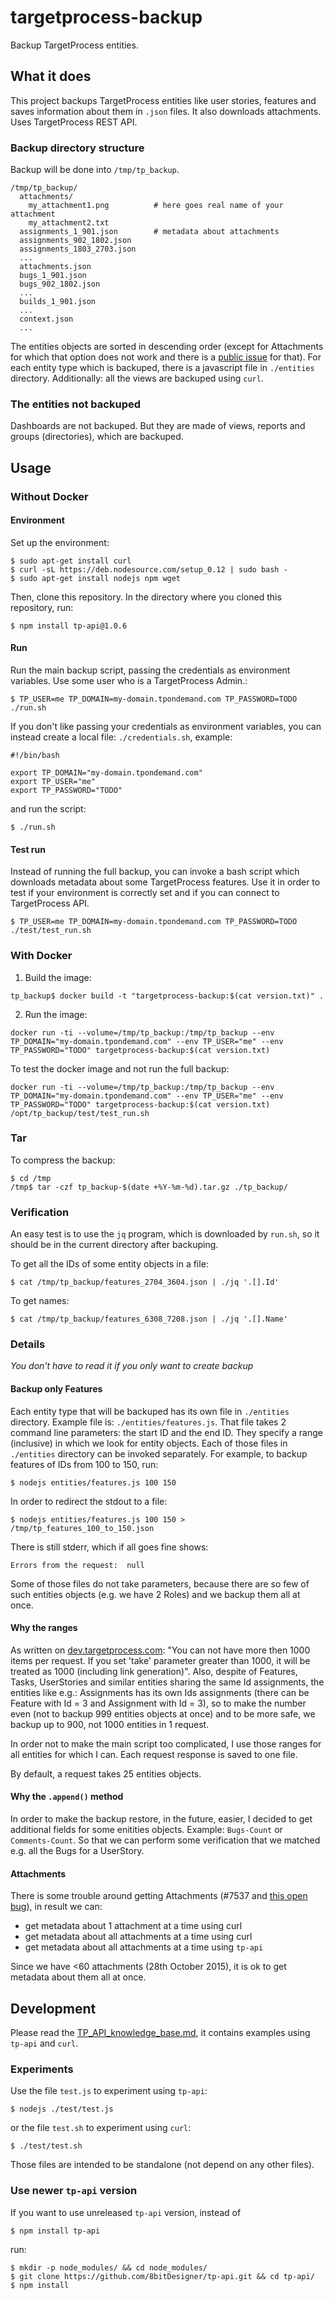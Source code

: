 # targetprocess-backup

Backup TargetProcess entities.

## What it does
This project backups TargetProcess entities like user stories, features and saves information about them in `.json` files. It also downloads attachments. Uses TargetProcess REST API.

### Backup directory structure
Backup will be done into `/tmp/tp_backup`.
```
/tmp/tp_backup/
  attachments/
    my_attachment1.png          # here goes real name of your attachment
    my_attachment2.txt
  assignments_1_901.json        # metadata about attachments
  assignments_902_1802.json
  assignments_1803_2703.json
  ...
  attachments.json
  bugs_1_901.json
  bugs_902_1802.json
  ...
  builds_1_901.json
  ...
  context.json
  ...
```
The entities objects are sorted in descending order (except for Attachments for which that option does not work and there is a [public issue](https://tp3.uservoice.com/forums/174654-we-will-rock-you/suggestions/6312209-improve-rest-api-support-operations-for-attachmen) for that).
For each entity type which is backuped, there is a javascript file in `./entities` directory. Additionally: all the views are backuped using `curl`.

### The entities not backuped
Dashboards are not backuped. But they are made of views, reports and groups (directories), which are backuped.

## Usage
### Without Docker
#### Environment
Set up the environment:
```
$ sudo apt-get install curl
$ curl -sL https://deb.nodesource.com/setup_0.12 | sudo bash -
$ sudo apt-get install nodejs npm wget
```
Then, clone this repository. In the directory where you cloned this repository, run:
```
$ npm install tp-api@1.0.6
```

#### Run
Run the main backup script, passing the credentials as environment variables. Use some user who is a TargetProcess Admin.:
```
$ TP_USER=me TP_DOMAIN=my-domain.tpondemand.com TP_PASSWORD=TODO ./run.sh
```
If you don't like passing your credentials as environment variables, you can instead create a local file: `./credentials.sh`, example:
```
#!/bin/bash

export TP_DOMAIN="my-domain.tpondemand.com"
export TP_USER="me"
export TP_PASSWORD="TODO"
```
and run the script:
```
$ ./run.sh
```

#### Test run
Instead of running the full backup, you can invoke a bash script which  downloads metadata about some TargetProcess features. Use it in order to test if your environment is correctly set and if you can connect to TargetProcess API.
```
$ TP_USER=me TP_DOMAIN=my-domain.tpondemand.com TP_PASSWORD=TODO ./test/test_run.sh
```

### With Docker
1. Build the image:
```
tp_backup$ docker build -t "targetprocess-backup:$(cat version.txt)" .
```
2. Run the image:
```
docker run -ti --volume=/tmp/tp_backup:/tmp/tp_backup --env TP_DOMAIN="my-domain.tpondemand.com" --env TP_USER="me" --env TP_PASSWORD="TODO" targetprocess-backup:$(cat version.txt)
```

To test the docker image and not run the full backup:
```
docker run -ti --volume=/tmp/tp_backup:/tmp/tp_backup --env TP_DOMAIN="my-domain.tpondemand.com" --env TP_USER="me" --env TP_PASSWORD="TODO" targetprocess-backup:$(cat version.txt) /opt/tp_backup/test/test_run.sh
```

### Tar
To compress the backup:
```
$ cd /tmp
/tmp$ tar -czf tp_backup-$(date +%Y-%m-%d).tar.gz ./tp_backup/
```

### Verification
An easy test is to use the `jq` program, which is downloaded by `run.sh`, so it should be in the current directory after backuping.

To get all the IDs of some entity objects in a file:
```
$ cat /tmp/tp_backup/features_2704_3604.json | ./jq '.[].Id'
```
To get names:
```
$ cat /tmp/tp_backup/features_6308_7208.json | ./jq '.[].Name'
```

### Details
*You don't have to read it if you only want to create backup*

#### Backup only Features
Each entity type that will be backuped has its own file in `./entities` directory. Example file is: `./entities/features.js`. That file takes 2 command line parameters: the start ID and the end ID. They specify a range (inclusive) in which we look for entity objects. Each of those files in `./entities` directory can be invoked separately. For example, to backup features of IDs from 100 to 150, run:
```
$ nodejs entities/features.js 100 150
```
In order to redirect the stdout to a file:
```
$ nodejs entities/features.js 100 150 > /tmp/tp_features_100_to_150.json
```
There is still stderr, which if all goes fine shows:
```
Errors from the request:  null
```
Some of those files do not take parameters, because there are so few of such entities objects (e.g. we have 2 Roles) and we backup them all at once.

#### Why the ranges
As written on [dev.targetprocess.com](http://dev.targetprocess.com/rest/response_format): "You can not have more then 1000 items per request. If you set 'take' parameter greater than 1000, it will be treated as 1000 (including link generation)". Also, despite of Features, Tasks, UserStories and similar entities sharing the same Id assignments, the entities like e.g.: Assignments has its own Ids assignments (there can be Feature with Id = 3 and Assignment with Id = 3), so to make the number even (not to backup 999 entities objects at once) and to be more safe, we backup up to 900, not 1000 entities in 1 request.

In order not to make the main script too complicated, I use those ranges for all entities for which I can. Each request response is saved to one file.

By default, a request takes 25 entities objects.

#### Why the `.append()` method
In order to make the backup restore, in the future, easier, I decided to get additional fields for some enitities objects. Example: `Bugs-Count` or `Comments-Count`. So that we can perform some verification that we matched e.g. all the Bugs for a UserStory.

#### Attachments
There is some trouble around getting Attachments (#7537 and [this open bug](https://tp3.uservoice.com/forums/174654-we-will-rock-you/suggestions/6312209-improve-rest-api-support-operations-for-attachmen)), in result we can:
  * get metadata about 1 attachment at a time using curl
  * get metadata about all attachments at a time using curl
  * get metadata about all attachments at a time using `tp-api`

Since we have <60 attachments (28th October 2015), it is ok to get metadata about them all at once.

## Development

Please read the [TP_API_knowledge_base.md](TP_API_knowledge_base.md), it contains examples using `tp-api` and `curl`.

### Experiments
Use the file `test.js` to experiment using `tp-api`:
```
$ nodejs ./test/test.js
```
or the file `test.sh` to experiment using `curl`:
```
$ ./test/test.sh
```
Those files are intended to be standalone (not depend on any other files).

### Use newer `tp-api` version
If you want to use unreleased `tp-api` version, instead of
```
$ npm install tp-api
```
run:
```
$ mkdir -p node_modules/ && cd node_modules/
$ git clone https://github.com/8bitDesigner/tp-api.git && cd tp-api/
$ npm install
```
